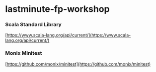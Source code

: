 # lastminute-fp-workshop

### Scala Standard Library
[https://www.scala-lang.org/api/current/](https://www.scala-lang.org/api/current/)

### Monix Minitest
[https://github.com/monix/minitest](https://github.com/monix/minitest)



